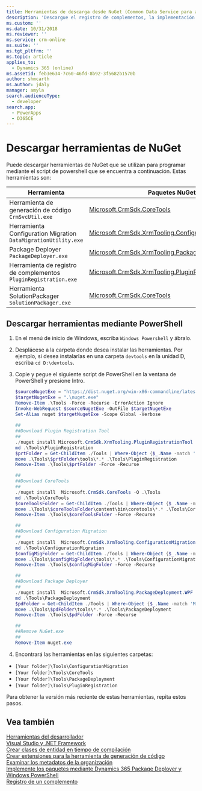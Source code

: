 ```yaml
---
title: Herramientas de descarga desde NuGet (Common Data Service para aplicciones) | Microsoft Docs
description: 'Descargue el registro de complementos, la implementación de paquetes y otras herramientas principales de Nuget.'
ms.custom: ''
ms.date: 10/31/2018
ms.reviewer: ''
ms.service: crm-online
ms.suite: ''
ms.tgt_pltfrm: ''
ms.topic: article
applies_to:
  - Dynamics 365 (online)
ms.assetid: feb3e634-7c60-46fd-8b92-3f5682b1570b
author: shmcarth
ms.author: jdaly
manager: amyla
search.audienceType:
  - developer
search.app:
  - PowerApps
  - D365CE
---
```


# <a name="download-tools-from-nuget"></a>Descargar herramientas de NuGet 

Puede descargar herramientas de NuGet que se utilizan para programar mediante el script de powershell que se encuentra a continuación. Estas herramientas son:

|Herramienta|Paquetes NuGet|
|-|-|
|Herramienta de generación de código `CrmSvcUtil.exe`|[Microsoft.CrmSdk.CoreTools](https://www.nuget.org/packages/Microsoft.CrmSdk.CoreTools)|
|Herramienta Configuration Migration `DataMigrationUtility.exe`|[Microsoft.CrmSdk.XrmTooling.ConfigurationMigration.Wpf](https://www.nuget.org/packages/Microsoft.CrmSdk.XrmTooling.ConfigurationMigration.Wpf)|
|Package Deployer `PackageDeployer.exe`|[Microsoft.CrmSdk.XrmTooling.PackageDeployment.WPF](https://www.nuget.org/packages/Microsoft.CrmSdk.XrmTooling.PackageDeployment.Wpf)|
|Herramienta de registro de complementos `PluginRegistration.exe` |[Microsoft.CrmSdk.XrmTooling.PluginRegistrationTool](https://www.nuget.org/packages/Microsoft.CrmSdk.XrmTooling.PluginRegistrationTool)|
|Herramienta SolutionPackager `SolutionPackager.exe`|[Microsoft.CrmSdk.CoreTools](https://www.nuget.org/packages/Microsoft.CrmSdk.CoreTools)|

## <a name="download-tools-using-powershell"></a>Descargar herramientas mediante PowerShell

1. En el menú de inicio de Windows, escriba `Windows Powershell` y ábralo.
1. Desplácese a la carpeta donde desea instalar las herramientas. Por ejemplo, si desea instalarlas en una carpeta `devtools` en la unidad D, escriba `cd D:\devtools`.
1. Copie y pegue el siguiente script de PowerShell en la ventana de PowerShell y presione Intro.

    ```powershell
    $sourceNugetExe = "https://dist.nuget.org/win-x86-commandline/latest/nuget.exe"
    $targetNugetExe = ".\nuget.exe"
    Remove-Item .\Tools -Force -Recurse -ErrorAction Ignore
    Invoke-WebRequest $sourceNugetExe -OutFile $targetNugetExe
    Set-Alias nuget $targetNugetExe -Scope Global -Verbose
        
    ##
    ##Download Plugin Registration Tool
    ##
    ./nuget install Microsoft.CrmSdk.XrmTooling.PluginRegistrationTool -O .\Tools
    md .\Tools\PluginRegistration
    $prtFolder = Get-ChildItem ./Tools | Where-Object {$_.Name -match 'Microsoft.CrmSdk.XrmTooling.PluginRegistrationTool.'}
    move .\Tools\$prtFolder\tools\*.* .\Tools\PluginRegistration
    Remove-Item .\Tools\$prtFolder -Force -Recurse
    
    ##
    ##Download CoreTools
    ##
    ./nuget install  Microsoft.CrmSdk.CoreTools -O .\Tools
    md .\Tools\CoreTools
    $coreToolsFolder = Get-ChildItem ./Tools | Where-Object {$_.Name -match 'Microsoft.CrmSdk.CoreTools.'}
    move .\Tools\$coreToolsFolder\content\bin\coretools\*.* .\Tools\CoreTools
    Remove-Item .\Tools\$coreToolsFolder -Force -Recurse

    ##
    ##Download Configuration Migration
    ##
    ./nuget install  Microsoft.CrmSdk.XrmTooling.ConfigurationMigration.Wpf -O .\Tools
    md .\Tools\ConfigurationMigration
    $configMigFolder = Get-ChildItem ./Tools | Where-Object {$_.Name -match 'Microsoft.CrmSdk.XrmTooling.ConfigurationMigration.Wpf.'}
    move .\Tools\$configMigFolder\tools\*.* .\Tools\ConfigurationMigration
    Remove-Item .\Tools\$configMigFolder -Force -Recurse
    
    ##
    ##Download Package Deployer 
    ##
    ./nuget install  Microsoft.CrmSdk.XrmTooling.PackageDeployment.WPF -O .\Tools
    md .\Tools\PackageDeployment
    $pdFolder = Get-ChildItem ./Tools | Where-Object {$_.Name -match 'Microsoft.CrmSdk.XrmTooling.PackageDeployment.Wpf.'}
    move .\Tools\$pdFolder\tools\*.* .\Tools\PackageDeployment
    Remove-Item .\Tools\$pdFolder -Force -Recurse

    ##
    ##Remove NuGet.exe
    ##
    Remove-Item nuget.exe    
    ```

1. Encontrará las herramientas en las siguientes carpetas:

- `[Your folder]\Tools\ConfigurationMigration`
- `[Your folder]\Tools\CoreTools`
- `[Your folder]\Tools\PackageDeployment`
- `[Your folder]\Tools\PluginRegistration`

Para obtener la versión más reciente de estas herramientas, repita estos pasos.

## <a name="see-also"></a>Vea también

[Herramientas del desarrollador](developer-tools.md)<br />
[Visual Studio y .NET Framework](org-service/visual-studio-dot-net-framework.md)<br />
[Crear clases de entidad en tiempo de compilación](/dynamics365/customer-engagement/developer/org-service/create-early-bound-entity-classes-code-generation-tool)<br />
[Crear extensiones para la herramienta de generación de código](org-service/extend-code-generation-tool.md)<br />
[Examinar los metadatos de la organización](browse-your-metadata.md)<br />
[Implemente los paquetes mediante Dynamics 365 Package Deployer y Windows PowerShell](/dynamics365/customer-engagement/admin/deploy-packages-using-package-deployer-windows-powershell)<br />
[Registro de un complemento](register-plug-in.md)<br />
